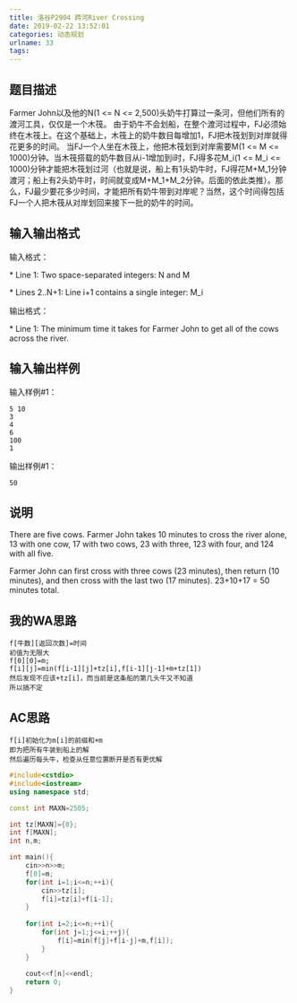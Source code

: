 ```yaml
---
title: 洛谷P2904 跨河River Crossing
date: 2019-02-22 13:52:01
categories: 动态规划
urlname: 33
tags:
---
```

<!--markdown-->
## 题目描述

Farmer John以及他的N(1 <= N <= 2,500)头奶牛打算过一条河，但他们所有的渡河工具，仅仅是一个木筏。  由于奶牛不会划船，在整个渡河过程中，FJ必须始终在木筏上。在这个基础上，木筏上的奶牛数目每增加1，FJ把木筏划到对岸就得花更多的时间。  当FJ一个人坐在木筏上，他把木筏划到对岸需要M(1 <= M <=  1000)分钟。当木筏搭载的奶牛数目从i-1增加到i时，FJ得多花M_i(1 <= M_i <=  1000)分钟才能把木筏划过河（也就是说，船上有1头奶牛时，FJ得花M+M_1分钟渡河；船上有2头奶牛时，时间就变成M+M_1+M_2分钟。后面的依此类推）。那么，FJ最少要花多少时间，才能把所有奶牛带到对岸呢？当然，这个时间得包括FJ一个人把木筏从对岸划回来接下一批的奶牛的时间。

## 输入输出格式

输入格式：

\* Line 1: Two space-separated integers: N and M

\* Lines 2..N+1: Line i+1 contains a single integer: M_i

输出格式：

\* Line 1: The minimum time it takes for Farmer John to get all of the cows across the river.

## 输入输出样例

输入样例#1：

```
5 10 
3 
4 
6 
100 
1 
```

输出样例#1：

```
50 
```

## 说明

There are five cows. Farmer John takes 10 minutes to cross the river  alone, 13 with one cow, 17 with two cows, 23 with three, 123 with four,  and 124 with all five.

Farmer John can first cross with three cows (23 minutes), then return  (10 minutes), and then cross with the last two (17 minutes). 23+10+17 =  50 minutes total.

## 我的WA思路

```
f[牛数][返回次数]=时间
初值为无限大
f[0][0]=m;
f[i][j]=min(f[i-1][j]+tz[i],f[i-1][j-1]+m+tz[1])
然后发现不应该+tz[i]，而当前是这条船的第几头牛又不知道
所以搞不定
```

## AC思路

```
f[i]初始化为m[i]的前缀和+m
即为把所有牛装到船上的解
然后遍历每头牛，检查从任意位置断开是否有更优解
```

```cpp
#include<cstdio>
#include<iostream>
using namespace std;

const int MAXN=2505;

int tz[MAXN]={0};
int f[MAXN];
int n,m;

int main(){
	cin>>n>>m;
	f[0]=m;
	for(int i=1;i<=n;++i){
		cin>>tz[i];
		f[i]=tz[i]+f[i-1];
	}
	
	for(int i=2;i<=n;++i){
		for(int j=1;j<=i;++j){
			f[i]=min(f[j]+f[i-j]+m,f[i]);
		}
	}
	
	cout<<f[n]<<endl;
	return 0;
}
```

